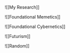![[My Research]]

![[Foundational Memetics]]

![[Foundational Cybernetics]]

![[Futurism]]

![[Random]]

